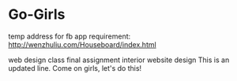 Go-Girls
========
temp address for fb app requirement: http://wenzhuliu.com/Houseboard/index.html

web design class final assignment interior website design
This is an updated line. Come on girls, let's do this!
